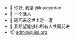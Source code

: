 - 👋 你好, 我是 @louiejordan
- 👀 一个活人
- 🌱 碰巧来这世上走一遭
- 💞️ 我希望能够和所有人共同前进
- 📫 admin@uisi.org

<!---
louiejordan/louiejordan is a ✨ special ✨ repository because its `README.md` (this file) appears on your GitHub profile.
You can click the Preview link to take a look at your changes.
--->
